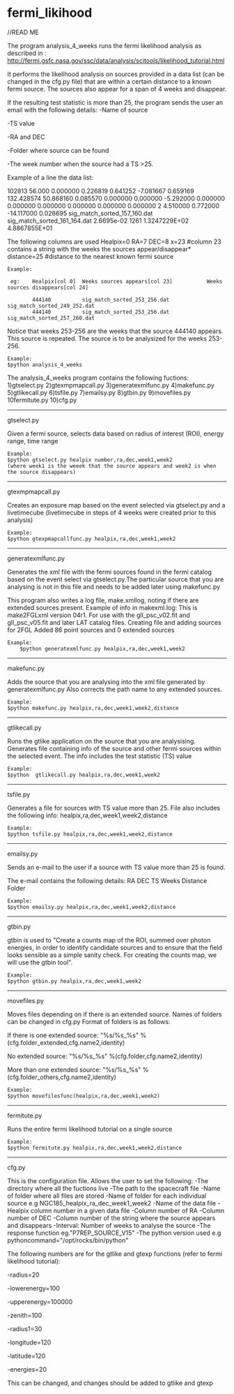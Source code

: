 # fermi_likihood

//READ ME

The program analysis_4_weeks runs the fermi likelihood analysis as described in : http://fermi.gsfc.nasa.gov/ssc/data/analysis/scitools/likelihood_tutorial.html 

It performs the likelihood analysis on sources provided in a data list (can be changed in the cfg.py file) that are within a certain distance to a known fermi source. The sources also appear for a span of 4 weeks and disappear. 

If the resulting test statistic is more than 25, the program sends the user an email with the following details:
-Name of source

-TS value

-RA and DEC 

-Folder where source can be found

-The week number when the source had a TS >25.

Example of a line the data list:

102813   56.000 0.000000 0.226819 0.641252 -7.081667 0.659169 132.428574 50.868160 0.085570 0.000000 0.000000 -5.292000 0.000000 0.000000 0.000000 0.000000 0.000000 0.000000 2
4.510000 0.772000 -14.117000 0.026695  sig_match_sorted_157_160.dat sig_match_sorted_161_164.dat   2.6695e-02    1261   1.3247229E+02   4.8867855E+01

The following columns are used
Healpix=0
RA=7
DEC=8
x=23 #column 23 contains a string with the weeks the sources appear/disappear*
distance=25 #distance to the nearest known fermi source

	Example:

	 eg:	Healpix[col 0] 	Weeks sources appears[col 23]			Weeks sources disappears[col 24]

			444140   		sig_match_sorted_253_256.dat 	sig_match_sorted_249_252.dat   
    	 	444140  		sig_match_sorted_253_256.dat 	sig_match_sorted_257_260.dat 
    	 	

Notice that weeks 253-256 are the weeks that the source 444140 appears. This source is repeated. 
The source is to be analysized for the weeks 253-256.

	Example:
	$python analysis_4_weeks


The analysis_4_weeks program contains the following fuctions:
1)gtselect.py
2)gtexmpmapcall.py
3)generatexmlfunc.py
4)makefunc.py
5)gtlikecall.py
6)tsfile.py
7)emailsy.py
8)gtbin.py
9)movefiles.py
10fermitute.py
10)cfg.py

******************************************************************************
gtselect.py

Given a fermi source, selects data based on radius of interest (ROI), energy range, time range 

	Example:
	$python gtselect.py healpix number,ra,dec,week1,week2
	(where week1 is the weeek that the source appears and week2 is when the source disappears)

******************************************************************************
gtexmpmapcall.py

Creates an exposure map based on the event selected via gtselect.py and a livetimecube (livetimecube in steps of 4 weeks were created prior to this analysis)

	Example:
	$python gtexpmapcallfunc.py healpix,ra,dec,week1,week2

******************************************************************************
generatexmlfunc.py

Generates the xml file with the fermi sources found in the fermi catalog based on the event select via gtselect.py.The particular source that you are analysing is not in this file and needs to be added later using makefunc.py
	
This program also writes a log file, make.xmllog, noting if there are extended sources present. 
	Example of info in makexml.log:
		This is make2FGLxml version 04r1.
		For use with the gll_psc_v02.fit and gll_psc_v05.fit and later LAT catalog files.
		Creating file and adding sources for 2FGL
		Added 86 point sources and 0 extended sources

	Example:
		$python generatexmlfunc.py healpix,ra,dec,week1,week2

******************************************************************************
makefunc.py

Adds the source that you are analysing into the xml file generated by generatexmlfunc.py 
Also corrects the path name to any extended sources.

	Example:
	$python makefunc.py healpix,ra,dec,week1,week2,distance

******************************************************************************
gtlikecall.py

Runs the gtlike application on the source that you are analysising. Generates file containing info of the source and other fermi sources within the selected event. The info includes the test statistic (TS) value 

	Example:
	$python  gtlikecall.py healpix,ra,dec,week1,week2

******************************************************************************
tsfile.py

Generates a file for sources with TS value more than 25. File also includes the following info: healpix,ra,dec,week1,week2,distance

	Example:
	$python tsfile.py healpix,ra,dec,week1,week2,distance
	
******************************************************************************
emailsy.py

Sends an e-mail to the user if a source with TS value more than 25 is found.

The e-mail contains the following details:
	RA 
	DEC
	TS
	Weeks
	Distance
	Folder
	
	
	Example:
	$python emailsy.py healpix,ra,dec,week1,week2,distance
	
******************************************************************************
gtbin.py

gtbin is used to "Create a counts map of the ROI, summed over photon energies, in order to identify candidate sources and to ensure that the field looks sensible as a simple sanity check. For creating the counts map, we will use the gtbin tool".

	Example:
	$python gtbin.py healpix,ra,dec,week1,week2
	
******************************************************************************
movefiles.py

Moves files depending on if there is an extended source.
Names of folders can be changed in cfg.py
Format of folders is as follows:

If there is one extended source:
"%s/%s_%s" %(cfg.folder_extended,cfg.name2,identity)

No extended source:
"%s/%s_%s" %(cfg.folder,cfg.name2,identity)

More than one extended source:
"%s/%s_%s" %(cfg.folder_others,cfg.name2,identity)

	Example:
	$python movefilesfunc(healpix,ra,dec,week1,week2)

******************************************************************************
fermitute.py

Runs the entire fermi likelihood tutorial on a single source

	Example:
	$python fermitute.py healpix,ra,dec,week1,week2,distance
	
******************************************************************************
cfg.py

This is the configuration file. Allows the user to set the following:
-The directory where all the fuctions live
-The path to the spacecraft file
-Name of folder where all files are stored
-Name of folder for each individual source e.g NGC185_healpix_ra_dec_week1_week2
-Name of the data file
-Healpix column number in a given data file
-Column number of RA
-Column number of DEC
-Column number of the string where the source appears and disappears
-Interval: Number of weeks to analyse the source
-The response function eg."P7REP_SOURCE_V15"
-The python version used e.g pythoncommand="/opt/rocks/bin/python"

The following numbers are for the gtlike and gtexp functions (refer to fermi likelihood tutorial): 

-radius=20

-lowerenergy=100

-upperenergy=100000

-zenith=100

-radius1=30

-longitude=120

-latitude=120

-energies=20

This can be changed, and changes should be added to gtlike and gtexp
